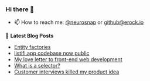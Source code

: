 ### Hi there [👋](https://erock.io)

- 📫 How to reach me: [@neurosnap](https://twitter.com/neurosnap) or <a href="mailto:github@erock.io">github@erock.io</a>

📕 **Latest Blog Posts**
<!-- BLOG-POST-LIST:START -->
- [Entity factories](https://erock.io/2021/04/14/entity-factories.html)
- [listifi.app codebase now public](https://erock.io/2021/04/07/listifi-code-now-public.html)
- [My love letter to front-end web development](https://erock.io/2021/03/27/my-love-letter-to-front-end-web-development.html)
- [What is a selector?](https://erock.io/2021/02/24/what-is-a-selector.html)
- [Customer interviews killed my product idea](https://erock.io/2021/01/31/customer-interviews-killed-my-product-idea.html)
<!-- BLOG-POST-LIST:END -->
